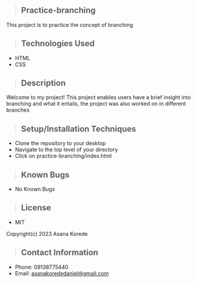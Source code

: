 >## Practice-branching

This project is to practice the concept of branching

>## Technologies Used

* HTML
* CSS

>## Description

Welcome to my project! This project enables users have a brief insight into branching and what it entails, the project was also worked on in different branches

>## Setup/Installation Techniques

* Clone the repository to your desktop
* Navigate to the top level of your directory
* Click on practice-branching/index.html

>## Known Bugs

* No Known Bugs

>## License

* MIT

Copyright(c) 2023 Asana Korede

>## Contact Information
* Phone: 09138775440
* Email: asanakorededaniel@gmail.com



